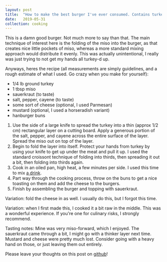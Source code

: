 ```yaml
---
layout: post
title:  "How to make the best burger I've ever consumed. Contains turkey and miso."
date:   2019-05-31
collection: cooking
---
```


This is a damn good burger. Not much more to say than that. The main technique of interest here is the folding of the miso into the burger, as that creates nice little pockets of miso, whereas a more standard mixing approach would distribute it evenly. This was actually unintentional, I really was just trying to not get my hands all turkey-d up.

Anyways, heres the recipe (all measurements are simply guidelines, and a rough estimate of what I used. Go crazy when you make for yourself):
- 1/4 lb ground turkey
- 1 tbsp miso
- sauerkraut (to taste)
- salt, pepper, cayene (to taste)
- some sort of cheese (optional, I used Parmesan)
- mustard (optional, I used a horseradish variant)
- hanburger buns

1. Use the side of a large knife to spread the turkey into a thin (approx 1/2 cm) rectangular layer on a cutting board. Apply a generous portion of the salt, pepper, and cayene across the entire surface of the layer. Spread the miso out on top of the layer.
1. Begin to fold the layer into itself. Protect your hands from turkey by using your knife to get up under the meat and pull it up. I used the standard croissont technique of folding into thirds, then spreading it out a bit, then folding into thirds again.
1. Cook in an oiled pan, high heat, a few minutes per side. I used this time to mix [a drink](https://www.youtube.com/watch?v=21FYGS5YZUg).
1. Part way through the cooking process, throw on the buns to get a nice toasting on them and add the cheese to the burgers.
1. Finish by assembling the burger and topping with sauerkraut.

Variation: fold the cheese in as well. I usually do this, but I forgot this time.

Variation: when I first made this, I cooked it a bit raw in the middle. This was a wonderful experience. If you're one for culinary risks, I strongly recommend.


Tasting notes: Mine was very miso-forward, which I enjoyed. The sauerkraut came through a bit, I might go with a thinker layer next time. Mustard and cheese were pretty much lost. Consider going with a heavy hand on those, or just leaving them out entirely.

Please leave your thoughts on this post on [github](https://github.com/JacksonKearl/jacksonkearl.github.io/issues/1)!